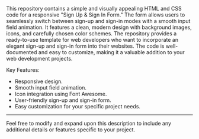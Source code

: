 This repository contains a simple and visually appealing HTML and CSS code for a responsive "Sign Up & Sign In Form." The form allows users to seamlessly switch between sign-up and sign-in modes with a smooth input field animation. It features a clean, modern design with background images, icons, and carefully chosen color schemes. The repository provides a ready-to-use template for web developers who want to incorporate an elegant sign-up and sign-in form into their websites. The code is well-documented and easy to customize, making it a valuable addition to your web development projects.

Key Features:
- Responsive design.
- Smooth input field animation.
- Icon integration using Font Awesome.
- User-friendly sign-up and sign-in form.
- Easy customization for your specific project needs.

---

Feel free to modify and expand upon this description to include any additional details or features specific to your project.
